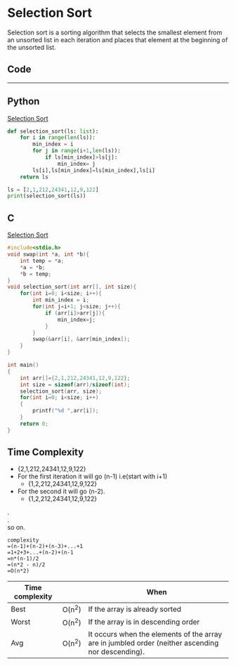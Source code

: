 # Selection Sort 

Selection sort is a sorting algorithm that selects the smallest element from an unsorted list in each iteration and places that element at the beginning of the unsorted list.

## Code
---
## Python

[Selection Sort](./selection_sort.py)
```python
def selection_sort(ls: list):
    for i in range(len(ls)):
        min_index = i
        for j in range(i+1,len(ls)):
            if ls[min_index]>ls[j]:
                min_index= j
        ls[i],ls[min_index]=ls[min_index],ls[i]
    return ls

ls = [2,1,212,24341,12,9,122]
print(selection_sort(ls))
```

## C

[Selection Sort](./selection_sort.c)
```c
#include<stdio.h>
void swap(int *a, int *b){
    int temp = *a;
    *a = *b;
    *b = temp;
}
void selection_sort(int arr[], int size){
    for(int i=0; i<size; i++){
        int min_index = i;
        for(int j=i+1; j<size; j++){
            if (arr[i]>arr[j]){
                min_index=j;
            }
        }
        swap(&arr[i], &arr[min_index]);
    }
}

int main()
{
    int arr[]={2,1,212,24341,12,9,122};
    int size = sizeof(arr)/sizeof(int);
    selection_sort(arr, size);
    for(int i=0; i<size; i++)
    {
        printf("%d ",arr[i]);   
    }
    return 0;
}
```

## Time Complexity

* {2,1,212,24341,12,9,122}
* For the first iteration it will go (n-1) i.e(start with i+1)
    - {1,2,212,24341,12,9,122}
* For the second it will go (n-2).
    - {1,2,212,24341,12,9,122}

.<br>
.<br>
so on.

    complexity
    =(n-1)+(n-2)+(n-3)+...+1
    =1+2+3+...+(n-2)+(n-1
    =n*(n-1)/2
    =(n*2 - n)/2
    =O(n*2)

| Time complexity |         | When                  |
|-----------------|---------|-----------------------|
| Best | O(n<sup>2</sup>)  | If the array is already sorted     |
| Worst| O(n<sup>2</sup>)| If the array is in descending order|
| Avg  | O(n<sup>2</sup>)| It occurs when the elements of the array are in jumbled order (neither ascending nor descending).|